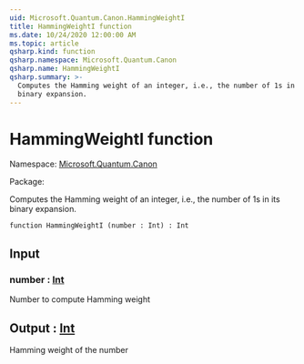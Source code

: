 ```yaml
---
uid: Microsoft.Quantum.Canon.HammingWeightI
title: HammingWeightI function
ms.date: 10/24/2020 12:00:00 AM
ms.topic: article
qsharp.kind: function
qsharp.namespace: Microsoft.Quantum.Canon
qsharp.name: HammingWeightI
qsharp.summary: >-
  Computes the Hamming weight of an integer, i.e., the number of 1s in its
  binary expansion.
---
```


# HammingWeightI function

Namespace: [Microsoft.Quantum.Canon](xref:Microsoft.Quantum.Canon)

Package: [](https://nuget.org/packages/)


Computes the Hamming weight of an integer, i.e., the number of 1s in itsbinary expansion.

```qsharp
function HammingWeightI (number : Int) : Int
```


## Input

### number : [Int](xref:microsoft.quantum.lang-ref.int)

Number to compute Hamming weight



## Output : [Int](xref:microsoft.quantum.lang-ref.int)

Hamming weight of the number